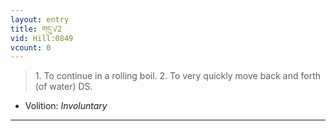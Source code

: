 ```yaml
---
layout: entry
title: གདུ་√2
vid: Hill:0849
vcount: 0
---
```

> 1\. To continue in a rolling boil\. 2\. To very quickly move back and forth (of water) DS\.

* Volition: _Involuntary_

---

